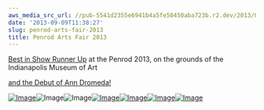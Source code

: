 ```yaml
---
aws_media_src_url: //pub-5541d2355e6941b4a5fe50450aba723b.r2.dev/2013/09/image-3.jpg
date: '2013-09-09T11:38:27'
slug: penrod-arts-fair-2013
title: Penrod Arts Fair 2013
---
```


 [Best in Show Runner Up](//pub-5541d2355e6941b4a5fe50450aba723b.r2.dev/2013/09/image-11.jpg) at the Penrod 2013, on the grounds of the Indianapolis Museum of Art

 [and the Debut of Ann Dromeda!](//pub-5541d2355e6941b4a5fe50450aba723b.r2.dev/2013/09/image-11.jpg)

 [![Image](//pub-5541d2355e6941b4a5fe50450aba723b.r2.dev/2013/09/image-3.jpg?w=487)](//pub-5541d2355e6941b4a5fe50450aba723b.r2.dev/2013/09/image-3.jpg)![Image](//pub-5541d2355e6941b4a5fe50450aba723b.r2.dev/2013/09/image-11.jpg?w=487)![Image](//pub-5541d2355e6941b4a5fe50450aba723b.r2.dev/2013/09/img_2423.jpg?w=487)[![Image](//pub-5541d2355e6941b4a5fe50450aba723b.r2.dev/2013/09/img_2424.jpg?w=487)](//pub-5541d2355e6941b4a5fe50450aba723b.r2.dev/2013/09/img_2424.jpg)[![Image](//pub-5541d2355e6941b4a5fe50450aba723b.r2.dev/2013/09/img_2425.jpg?w=487)](//pub-5541d2355e6941b4a5fe50450aba723b.r2.dev/2013/09/img_2425.jpg)[![Image](//pub-5541d2355e6941b4a5fe50450aba723b.r2.dev/2013/09/img_2429.jpg?w=487)](//pub-5541d2355e6941b4a5fe50450aba723b.r2.dev/2013/09/img_2429.jpg)[![Image](//pub-5541d2355e6941b4a5fe50450aba723b.r2.dev/2013/09/image.jpg?w=487)](//pub-5541d2355e6941b4a5fe50450aba723b.r2.dev/2013/09/image.jpg)